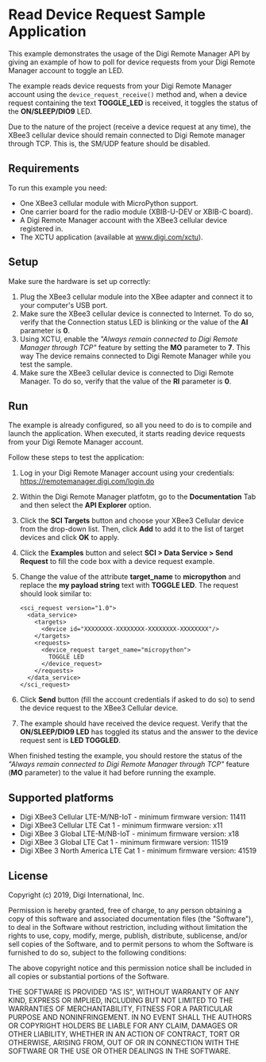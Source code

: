 Read Device Request Sample Application
======================================

This example demonstrates the usage of the Digi Remote Manager API by giving
an example of how to poll for device requests from your Digi Remote Manager
account to toggle an LED.

The example reads device requests from your Digi Remote Manager account using
the `device_request_receive()` method and, when a device request containing the
text **TOGGLE_LED** is received, it toggles the status of the
**ON/SLEEP/DIO9** LED.

Due to the nature of the project (receive a device request at any time), the
XBee3 cellular device should remain connected to Digi Remote manager through
TCP. This is, the SM/UDP feature should be disabled.

Requirements
------------

To run this example you need:

* One XBee3 cellular module with MicroPython support.
* One carrier board for the radio module (XBIB-U-DEV or XBIB-C board).
* A Digi Remote Manager account with the XBee3 cellular device registered in.
* The XCTU application (available at www.digi.com/xctu).

Setup
-----

Make sure the hardware is set up correctly:

1. Plug the XBee3 cellular module into the XBee adapter and connect it to your
   computer's USB port.
2. Make sure the XBee3 cellular device is connected to Internet. To do so,
   verify that the Connection status LED is blinking or the value of the
   **AI** parameter is **0**.
3. Using XCTU, enable the *"Always remain connected to Digi Remote Manager
   through TCP"* feature by setting the **MO** parameter to **7**. This way The
   device remains connected to Digi Remote Manager while you test the sample.
4. Make sure the XBee3 cellular device is connected to Digi Remote Manager. To
   do so, verify that the value of the **RI** parameter is **0**.

Run
---

The example is already configured, so all you need to do is to compile and
launch the application. When executed, it starts reading device requests from
your Digi Remote Manager account.

Follow these steps to test the application:

1. Log in your Digi Remote Manager account using your credentials:
   https://remotemanager.digi.com/login.do
2. Within the Digi Remote Manager platfotm, go to the **Documentation** Tab
   and then select the **API Explorer** option.
3. Click the **SCI Targets** button and choose your XBee3 Cellular device from
   the drop-down list. Then, click **Add** to add it to the list of target
   devices and click **OK** to apply.
4. Click the **Examples** button and select **SCI > Data Service >
   Send Request** to fill the code box with a device request example.
5. Change the value of the attribute **target_name** to **micropython** and
   replace the **my payload string** text with **TOGGLE LED**. The request
   should look similar to:

       <sci_request version="1.0">
         <data_service>
           <targets>
             <device id="XXXXXXXX-XXXXXXXX-XXXXXXXX-XXXXXXXX"/>
           </targets>
           <requests>
             <device_request target_name="micropython">
               TOGGLE LED
             </device_request>
           </requests>
         </data_service>
       </sci_request>

6. Click **Send** button (fill the account credentials if asked to do so) to
   send the device request to the XBee3 Cellular device.
7. The example should have received the device request. Verify that the
   **ON/SLEEP/DIO9 LED** has toggled its status and the answer to the device
   request sent is **LED TOGGLED**.

When finished testing the example, you should restore the status of the
*"Always remain connected to Digi Remote Manager through TCP"* feature (**MO**
parameter) to the value it had before running the example.

Supported platforms
-------------------

* Digi XBee3 Cellular LTE-M/NB-IoT - minimum firmware version: 11411
* Digi XBee3 Cellular LTE Cat 1 - minimum firmware version: x11
* Digi XBee 3 Global LTE-M/NB-IoT - minimum firmware version: x18
* Digi XBee 3 Global LTE Cat 1 - minimum firmware version: 11519
* Digi XBee 3 North America LTE Cat 1 - minimum firmware version: 41519

License
-------

Copyright (c) 2019, Digi International, Inc.

Permission is hereby granted, free of charge, to any person obtaining a copy
of this software and associated documentation files (the "Software"), to deal
in the Software without restriction, including without limitation the rights
to use, copy, modify, merge, publish, distribute, sublicense, and/or sell
copies of the Software, and to permit persons to whom the Software is
furnished to do so, subject to the following conditions:

The above copyright notice and this permission notice shall be included in all
copies or substantial portions of the Software.

THE SOFTWARE IS PROVIDED "AS IS", WITHOUT WARRANTY OF ANY KIND, EXPRESS OR
IMPLIED, INCLUDING BUT NOT LIMITED TO THE WARRANTIES OF MERCHANTABILITY,
FITNESS FOR A PARTICULAR PURPOSE AND NONINFRINGEMENT. IN NO EVENT SHALL THE
AUTHORS OR COPYRIGHT HOLDERS BE LIABLE FOR ANY CLAIM, DAMAGES OR OTHER
LIABILITY, WHETHER IN AN ACTION OF CONTRACT, TORT OR OTHERWISE, ARISING FROM,
OUT OF OR IN CONNECTION WITH THE SOFTWARE OR THE USE OR OTHER DEALINGS IN THE
SOFTWARE.
